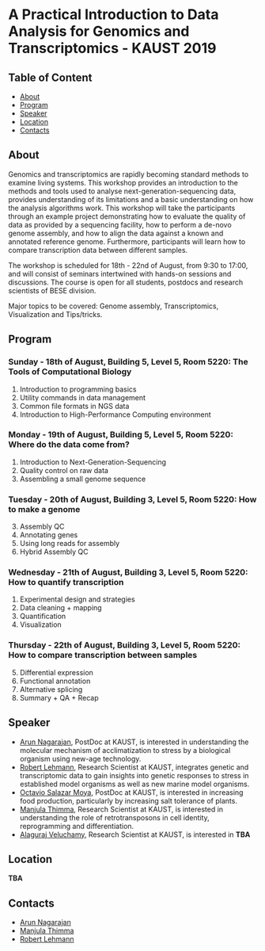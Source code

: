 # A Practical Introduction to Data Analysis for Genomics and Transcriptomics - KAUST 2019

## Table of Content
  * [About](https://roblehmann.github.io/hts_workshop2019/#about)
  * [Program](https://roblehmann.github.io/hts_workshop2019/#program)
  * [Speaker](https://roblehmann.github.io/hts_workshop2019/#speaker)
  * [Location](https://roblehmann.github.io/hts_workshop2019/#Location)
  * [Contacts](https://roblehmann.github.io/hts_workshop2019/#Contacts)
  
## About

Genomics and transcriptomics are rapidly becoming standard methods to examine living systems. This workshop provides an introduction to the methods and tools used to analyse next-generation-sequencing data, provides understanding of its limitations and a basic understanding on how the analysis algorithms work. This workshop will take the participants through an example project demonstrating how to evaluate the quality of data as provided by a sequencing facility, how to perform a de-novo genome assembly, and how to align the data against a known and annotated reference genome. Furthermore, participants will learn how to compare transcription data between different samples.

The workshop is scheduled for 18th - 22nd of August, from 9:30 to 17:00, and will consist of seminars intertwined with hands-on sessions and discussions. The course is open for all students, postdocs and research scientists of BESE division.
 
Major topics to be covered: Genome assembly, Transcriptomics, Visualization and Tips/tricks.

## Program
### Sunday - 18th of August, Building 5, Level 5, Room 5220: The Tools of Computational Biology
1. Introduction to programming basics
2. Utility commands in data management
3. Common file formats in NGS data
4. Introduction to High-Performance Computing environment

### Monday - 19th of August, Building 5, Level 5, Room 5220: Where do the data come from?
1. Introduction to Next-Generation-Sequencing
2. Quality control on raw data 
3. Assembling a small genome sequence

### Tuesday - 20th of August, Building 3, Level 5, Room 5220: How to make a genome
3. Assembly QC
4. Annotating genes 
5. Using long reads for assembly
6. Hybrid Assembly QC

### Wednesday - 21th of August, Building 3, Level 5, Room 5220: How to quantify transcription
1. Experimental design and strategies
2. Data cleaning + mapping
3. Quantification
4. Visualization 

### Thursday - 22th of August, Building 3, Level 5, Room 5220: How to compare transcription between samples
5. Differential expression
6. Functional annotation
7. Alternative splicing
8. Summary + QA + Recap

## Speaker
  * [Arun Nagarajan](https://rsrc.kaust.edu.sa/Pages/Nagarajan.aspx), PostDoc at KAUST, is interested in understanding the molecular mechanism of acclimatization to stress by a biological organism using new-age technology. 
  * [Robert Lehmann](https://livingsystems.kaust.edu.sa/Pages/Robert%20Lehmann.aspx), Research Scientist at KAUST, integrates genetic and transcriptomic data to gain insights into genetic responses to stress in established model organisms as well as new marine model organisms.
  * [Octavio Salazar Moya](https://rsrc.kaust.edu.sa/Pages/Salazar%20Moya.aspx), PostDoc at KAUST, is interested in increasing food production, particularly by increasing salt tolerance of plants.
  * [Manjula Thimma](https://livingsystems.kaust.edu.sa/Pages/Thimma.aspx), Research Scientist at KAUST, is interested in understanding the role of retrotransposons in cell identity, reprogramming and differentiation.
  * [Alaguraj Veluchamy](https://chromatin.kaust.edu.sa/Pages/AlagurajVeluchamy.aspx), Research Scientist at KAUST, is interested in **TBA**

## Location
**TBA**

## Contacts

  * [Arun Nagarajan](arun.nagarajan@kaust.edu.sa)
  * [Manjula Thimma](manjula.thimma@kaust.edu.sa)
  * [Robert Lehmann](robert.lehman@kaust.edu.sa)
